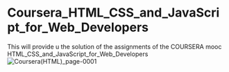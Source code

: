 # Coursera_HTML_CSS_and_JavaScript_for_Web_Developers
This will provide u the solution of the assignments of the COURSERA mooc HTML_CSS_and_JavaScript_for_Web_Developers
![Coursera(HTML)_page-0001](https://github.com/Bharatjawa2/Coursera_HTML_CSS_and_JavaScript_for_Web_Developers/assets/119512639/6b3e2b9b-1772-4a4f-81ad-3c3c8cc94201)



